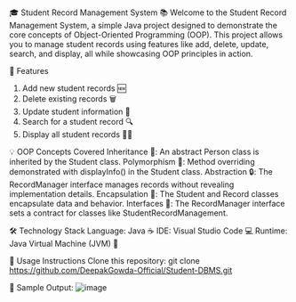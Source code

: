🎓 Student Record Management System 📚
Welcome to the Student Record Management System, a simple Java project designed to demonstrate the core concepts of Object-Oriented Programming (OOP). This project allows you to manage student records using features like add, delete, update, search, and display, all while showcasing OOP principles in action.

🚀 Features
 1. Add new student records 🆕
 2. Delete existing records 🗑️
 3. Update student information 📝
 4. Search for a student record 🔍
 5. Display all student records 🧑‍🎓

💡 OOP Concepts Covered
Inheritance 📜: An abstract Person class is inherited by the Student class.
Polymorphism 🔄: Method overriding demonstrated with displayInfo() in the Student class.
Abstraction 🔒: The RecordManager interface manages records without revealing implementation details.
Encapsulation 🔐: The Student and Record classes encapsulate data and behavior.
Interfaces 🤝: The RecordManager interface sets a contract for classes like StudentRecordManagement.

🛠️ Technology Stack
Language: Java ☕
IDE: Visual Studio Code 💻
Runtime: Java Virtual Machine (JVM) 🚀

📝 Usage Instructions
Clone this repository:
  git clone https://github.com/DeepakGowda-Official/Student-DBMS.git

📝 Sample Output:
  ![image](https://github.com/user-attachments/assets/8ac3a4a5-29f6-453e-bb6e-02f13dff569d)
